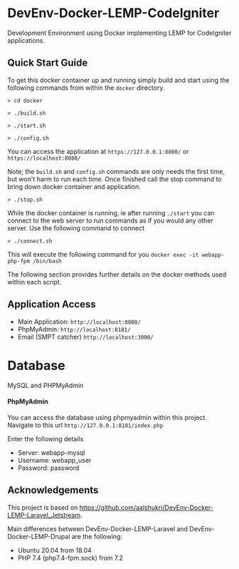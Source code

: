 # DevEnv-Docker-LEMP-CodeIgniter
Development Environment using Docker implementing LEMP for CodeIgniter applications.

## Quick Start Guide

To get this docker container up and running simply build and start using the following commands 
from within the `docker` directory.

`> cd docker`

`> ./build.sh`

`> ./start.sh`

`> ./config.sh`

You can access the application at 
`https://127.0.0.1:8080/` or `https://localhost:8080/`

Note; the `build.sh` and `config.sh` commands are only needs the first time, but won't harm to run each time.
Once finished call the stop command to bring down docker container and application.

`> ./stop.sh`

While the docker container is running, ie after running `./start` you can 
connect to the web server to run commands as if you would any other server. 
Use the following command to connect

`> ./connect.sh`

This will execute the following command for you `docker exec -it webapp-php-fpm /bin/bash`

The following section provides further details on the docker methods used within each script.


## Application Access

- Main Application: `http://localhost:8080/`
- PhpMyAdmin: `http://localhost:8181/`
- Email (SMPT catcher) `http://localhost:3000/`


# Database

MySQL and PHPMyAdmin

#### PhpMyAdmin

You can access the database using phpmyadmin within this project.
Navigate to this url `http://127.0.0.1:8181/index.php`

Enter the following details

- Server: webapp-mysql
- Username: webapp_user
- Password: password


## Acknowledgements 

This project is based on 
<a href="https://github.com/aalshukri/DevEnv-Docker-LEMP-Laravel_Jetstream">https://github.com/aalshukri/DevEnv-Docker-LEMP-Laravel_Jetstream</a>.

Main differences between DevEnv-Docker-LEMP-Laravel and DevEnv-Docker-LEMP-Drupal
are the following:
- Ubuntu 20.04 from 18.04
- PHP 7.4 (php7.4-fpm.sock) from 7.2
